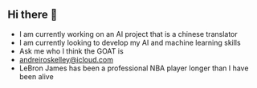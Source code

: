 ## Hi there 👋

- I am currently working on an AI project that is a chinese translator
- I am currently looking to develop my AI and machine learning skills
- Ask me who I think the GOAT is
- andreiroskelley@icloud.com
- LeBron James has been a professional NBA player longer than I have been alive
